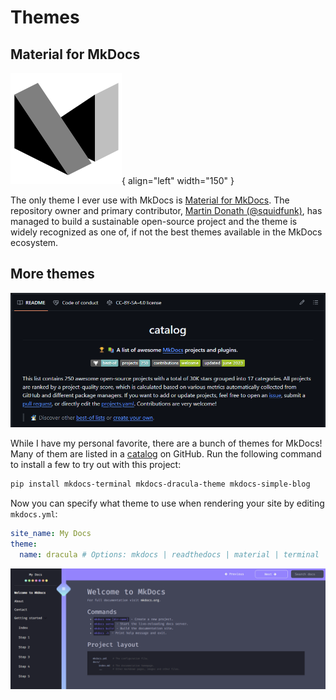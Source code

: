 # Themes

## Material for MkDocs

![Material for MkDocs logo](../assets/images/material-logo2.svg){ align="left" width="150" }  

The only theme I ever use with MkDocs is [Material for MkDocs](https://squidfunk.github.io/mkdocs-material/). The
repository owner and primary contributor, [Martin Donath (@squidfunk)](https://github.com/squidfunk), has managed to
build a sustainable open-source project and the theme is widely recognized as one of, if not the best themes available
in the MkDocs ecosystem.

## More themes

![Screenshot of MkDocs catalog repo](../assets/images/mkdocs-catalog.png)

While I have my personal favorite, there are a bunch of themes for MkDocs! Many of them are listed in a
[catalog](https://github.com/mkdocs/catalog?tab=readme-ov-file#-theming) on GitHub. Run the following command to install
a few to try out with this project:

``` powershell title="Command"
pip install mkdocs-terminal mkdocs-dracula-theme mkdocs-simple-blog
```

Now you can specify what theme to use when rendering your site by editing `mkdocs.yml`:

``` yaml title="sandbox/mkdocs.yml"
site_name: My Docs
theme:
  name: dracula # Options: mkdocs | readthedocs | material | terminal | dracula | simple-blog
```

<div class="result" markdown>

![.](../assets/images/mkdocs-dracula-theme.png)

</div>
